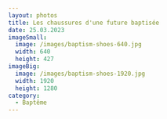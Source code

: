 ```yaml
---
layout: photos
title: Les chaussures d'une future baptisée
date: 25.03.2023
imageSmall:
  image: /images/baptism-shoes-640.jpg
  width: 640
  height: 427
imageBig:
  image: /images/baptism-shoes-1920.jpg
  width: 1920
  height: 1280
category:
  - Baptême
---
```

